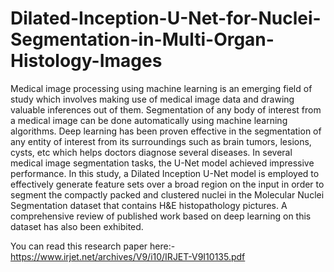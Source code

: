 # Dilated-Inception-U-Net-for-Nuclei-Segmentation-in-Multi-Organ-Histology-Images
Medical image processing using machine learning is an emerging field of study which involves making use of medical image data and drawing valuable inferences out of them. Segmentation of any body of interest from a medical image can be done automatically using machine learning algorithms. Deep learning has been proven effective in the segmentation of any entity of interest from its surroundings such as brain tumors, lesions, cysts, etc which helps doctors diagnose several diseases. In several medical image segmentation tasks, the U-Net model achieved impressive performance. In this study, a Dilated Inception U-Net model is employed to effectively generate feature sets over a broad region on the input in order to segment the compactly packed and clustered nuclei in the Molecular Nuclei Segmentation dataset that contains H&amp;E histopathology pictures. A comprehensive review of published work based on deep learning on this dataset has also been exhibited.

You can read this research paper here:- https://www.irjet.net/archives/V9/i10/IRJET-V9I10135.pdf
